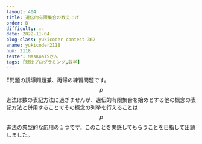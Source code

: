 ```yaml
---
layout: 404
title: 遺伝的有限集合の数え上げ
order: B
difficulty: ★☆
date: 2022-11-04
blog-class: yukicoder contest 362
aname: yukicoder2118
num: 2118
tester: MasKoaTSさん
tags: [競技プログラミング,数学]
---
```


E問題の誘導問題兼、再帰の練習問題です。$$p$$進法は数の表記方法に過ぎませんが、遺伝的有限集合を始めとする他の概念の表記方法と併用することでその概念の列挙を行えることは$$p$$進法の典型的な応用の１つです。このことを実感してもらうことを目指して出題しました。
